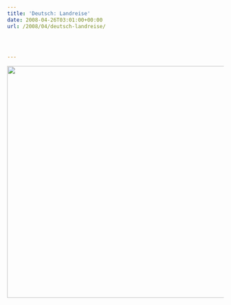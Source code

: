 ```yaml
---
title: 'Deutsch: Landreise'
date: 2008-04-26T03:01:00+00:00
url: /2008/04/deutsch-landreise/




---
```

<img src="//samui-samui.de/images/252t.png" width="540" class="flickr" />

